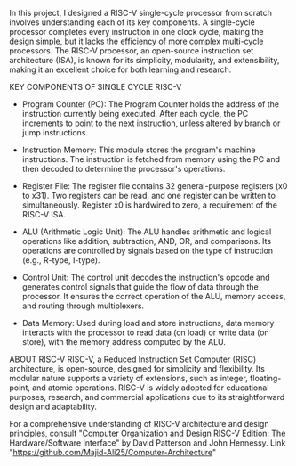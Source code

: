 In this project, I designed a RISC-V single-cycle processor from scratch involves understanding each of its key components. A single-cycle processor completes every instruction in one clock cycle, making the design simple, but it lacks the efficiency of more complex multi-cycle processors. The RISC-V processor, an open-source instruction set architecture (ISA), is known for its simplicity, modularity, and extensibility, making it an excellent choice for both learning and research.

KEY COMPONENTS OF SINGLE CYCLE RISC-V
- Program Counter (PC): The Program Counter holds the address of the instruction currently being executed. After each cycle, the PC increments to point to the next instruction, unless altered by branch or jump instructions.

- Instruction Memory: This module stores the program's machine instructions. The instruction is fetched from memory using the PC and then decoded to determine the processor's operations.

- Register File: The register file contains 32 general-purpose registers (x0 to x31). Two registers can be read, and one register can be written to simultaneously. Register x0 is hardwired to zero, a requirement of the RISC-V ISA.

- ALU (Arithmetic Logic Unit): The ALU handles arithmetic and logical operations like addition, subtraction, AND, OR, and comparisons. Its operations are controlled by signals based on the type of instruction (e.g., R-type, I-type).

- Control Unit: The control unit decodes the instruction's opcode and generates control signals that guide the flow of data through the processor. It ensures the correct operation of the ALU, memory access, and routing through multiplexers.

- Data Memory: Used during load and store instructions, data memory interacts with the processor to read data (on load) or write data (on store), with the memory address computed by the ALU.

ABOUT RISC-V
RISC-V, a Reduced Instruction Set Computer (RISC) architecture, is open-source, designed for simplicity and flexibility. Its modular nature supports a variety of extensions, such as integer, floating-point, and atomic operations. RISC-V is widely adopted for educational purposes, research, and commercial applications due to its straightforward design and adaptability.

For a comprehensive understanding of RISC-V architecture and design principles, consult "Computer Organization and Design RISC-V Edition: The Hardware/Software Interface" by David Patterson and John Hennessy.
Link "https://github.com/Majid-Ali25/Computer-Architecture"





